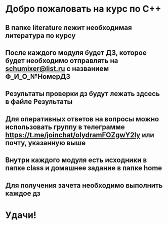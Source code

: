 # Добро пожаловать на курс по С++
## В папке literature лежит необходимая литература по курсу
## После каждого модуля будет ДЗ, которое будет необходимо отправлять на schumixer@list.ru с названием Ф_И_О_№НомерДЗ
## Результаты проверки дз будут лежать здсесь в файле Результаты
## Для оперативных ответов на вопросы можно использовать группу в телеграмме https://t.me/joinchat/olydramFOZgwY2Iy или почту, указанную выше
## Внутри каждого модуля есть исходники в папке class и домашнее задание в папке home
## Для получения зачета необходимо выполнить каждое дз
# Удачи!
